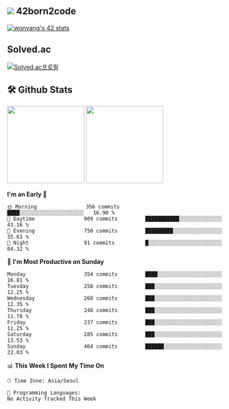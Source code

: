 
## <img src="https://img.shields.io/badge/-000000?style=flat&logo=42&logoColor=white"> 42born2code
[![wonyang's 42 stats](https://badge42.vercel.app/api/v2/cl5nhe5b6007809kydha7ht42/stats?cursusId=21&coalitionId=88)](https://profile.intra.42.fr/users/wonyang)

## Solved.ac
[![Solved.ac프로필](http://mazassumnida.wtf/api/v2/generate_badge?boj=bennyws)](https://solved.ac/bennyws)

## 🛠️ Github Stats
<p>
  <img height="180em" src="https://github-readme-stats-veggie-garden.vercel.app/api?username=gemstoneyang&show_icons=true&include_all_commits=true&bg_color=30,e96443,904e95&title_color=fff&text_color=fff">
  <img height="180em" src="https://github-readme-stats-veggie-garden.vercel.app/api/top-langs/?username=gemstoneyang&layout=compact&bg_color=30,e96443,904e95&title_color=fff&text_color=fff">
</p>

<!--START_SECTION:waka-->
**I'm an Early 🐤** 

```text
🌞 Morning                356 commits         ████░░░░░░░░░░░░░░░░░░░░░   16.90 % 
🌆 Daytime                909 commits         ███████████░░░░░░░░░░░░░░   43.16 % 
🌃 Evening                750 commits         █████████░░░░░░░░░░░░░░░░   35.61 % 
🌙 Night                  91 commits          █░░░░░░░░░░░░░░░░░░░░░░░░   04.32 % 
```
📅 **I'm Most Productive on Sunday** 

```text
Monday                   354 commits         ████░░░░░░░░░░░░░░░░░░░░░   16.81 % 
Tuesday                  258 commits         ███░░░░░░░░░░░░░░░░░░░░░░   12.25 % 
Wednesday                260 commits         ███░░░░░░░░░░░░░░░░░░░░░░   12.35 % 
Thursday                 248 commits         ███░░░░░░░░░░░░░░░░░░░░░░   11.78 % 
Friday                   237 commits         ███░░░░░░░░░░░░░░░░░░░░░░   11.25 % 
Saturday                 285 commits         ███░░░░░░░░░░░░░░░░░░░░░░   13.53 % 
Sunday                   464 commits         ██████░░░░░░░░░░░░░░░░░░░   22.03 % 
```


📊 **This Week I Spent My Time On** 

```text
🕑︎ Time Zone: Asia/Seoul

💬 Programming Languages: 
No Activity Tracked This Week
```


<!--END_SECTION:waka-->
